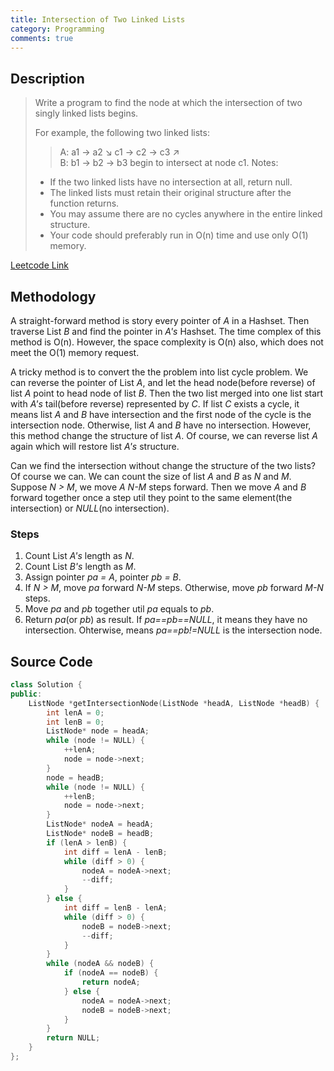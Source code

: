 ```yaml
---
title: Intersection of Two Linked Lists
category: Programming
comments: true
---
```

## Description
>Write a program to find the node at which the intersection of two singly linked lists begins.
>
>For example, the following two linked lists:
> >A:        a1 → a2
> >                   ↘
> >                     c1 → c2 → c3
> >                   ↗            
> >B:     b1 → b2 → b3
>begin to intersect at node c1.
>Notes:
>
> * If the two linked lists have no intersection at all, return null.
> * The linked lists must retain their original structure after the function returns.
> * You may assume there are no cycles anywhere in the entire linked structure.
> * Your code should preferably run in O(n) time and use only O(1) memory.

[Leetcode Link](https://leetcode.com/problems/intersection-of-two-linked-lists/)

## Methodology
A straight-forward method is story every pointer of *A* in a Hashset. Then traverse List *B* and find the pointer in *A's* Hashset. The time complex of this method is O(n). However, the space complexity is O(n) also, which does not meet the O(1) memory request.

A tricky method is to convert the the problem into list cycle problem. We can reverse the pointer of List *A*, and let the head node(before reverse) of list *A* point to head node of list *B*. Then the two list merged into one list start with *A's* tail(before reverse) represented by *C*. If list *C* exists a cycle, it means list *A* and *B* have intersection and the first node of the cycle is the intersection node. Otherwise, list *A* and *B* have no intersection. However, this method change the structure of list *A*. Of course, we can reverse list *A* again which will restore list *A's* structure.

 Can we find the intersection without change the structure of the two lists? Of course we can. We can count the size of list *A* and *B* as *N* and *M*. Suppose *N > M*, we move *A* *N-M* steps forward. Then we move *A* and *B* forward together once a step util they point to the same element(the intersection) or *NULL*(no intersection).

### Steps

1. Count List *A's* length as *N*.
2. Count List *B's* length as *M*.
3. Assign pointer *pa = A*, pointer *pb = B*.
4. If *N > M*, move *pa* forward *N-M* steps. Otherwise, move *pb* forward *M-N* steps.
5. Move *pa* and *pb* together util *pa* equals to *pb*.
6. Return *pa*(or *pb*) as result. If *pa==pb==NULL*, it means they have no intersection. Ohterwise, means *pa==pb!=NULL* is the intersection node.

## Source Code
```C++
class Solution {
public:
    ListNode *getIntersectionNode(ListNode *headA, ListNode *headB) {
        int lenA = 0;
        int lenB = 0;
        ListNode* node = headA;
        while (node != NULL) {
            ++lenA;
            node = node->next;
        }
        node = headB;
        while (node != NULL) {
            ++lenB;
            node = node->next;
        }
        ListNode* nodeA = headA;
        ListNode* nodeB = headB;
        if (lenA > lenB) {
            int diff = lenA - lenB;
            while (diff > 0) {
                nodeA = nodeA->next;
                --diff;
            }
        } else {
            int diff = lenB - lenA;
            while (diff > 0) {
                nodeB = nodeB->next;
                --diff;
            }
        }
        while (nodeA && nodeB) {
            if (nodeA == nodeB) {
                return nodeA;
            } else {
                nodeA = nodeA->next;
                nodeB = nodeB->next;
            }
        }
        return NULL;
    }
};
```

